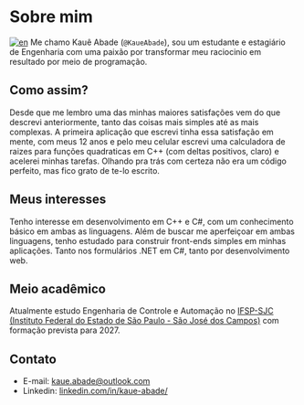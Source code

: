 # Sobre mim
[![en](https://img.shields.io/badge/lang-en-red.svg)](https://github.com/jonatasemidio/multilanguage-readme-pattern/blob/master/README.md)
Me chamo Kauê Abade (`@KaueAbade`), sou um estudante e estagiário de Engenharia com uma paixão por transformar meu raciocinio em resultado por meio de programação.


## Como assim?
Desde que me lembro uma das minhas maiores satisfações vem do que descrevi anteriormente, tanto das coisas mais simples até as mais complexas.
A primeira aplicação que escrevi tinha essa satisfação em mente, com meus 12 anos e pelo meu celular escrevi uma calculadora de raizes para funções quadraticas em C++ (com deltas positivos, claro) e acelerei minhas tarefas.
Olhando pra trás com certeza não era um código perfeito, mas fico grato de te-lo escrito.


## Meus interesses
Tenho interesse em desenvolvimento em C++ e C#, com um conhecimento básico em ambas as linguagens.
Além de buscar me aperfeiçoar em ambas linguagens, tenho estudado para construir front-ends simples em minhas aplicações.
Tanto nos formulários .NET em C#, tanto por desenvolvimento web.


## Meio acadêmico
Atualmente estudo Engenharia de Controle e Automação no [IFSP-SJC (Instituto Federal do Estado de São Paulo - São José dos Campos)](https://sjc.ifsp.edu.br) com formação prevista para 2027.


## Contato

- E-mail: [kaue.abade@outlook.com](mailto:kaue.abade@outlook.com)
- Linkedin: [linkedin.com/in/kaue-abade/](https://www.linkedin.com/in/kaue-abade/)
